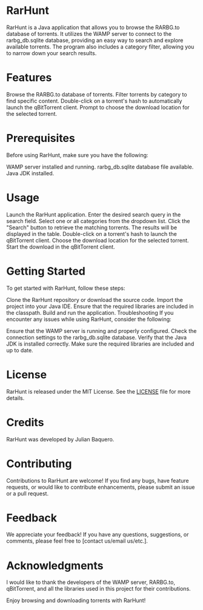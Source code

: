 # RarHunt
RarHunt is a Java application that allows you to browse the RARBG.to database of torrents. It utilizes the WAMP server to connect to the rarbg_db.sqlite database, providing an easy way to search and explore available torrents. The program also includes a category filter, allowing you to narrow down your search results.

# Features
Browse the RARBG.to database of torrents.
Filter torrents by category to find specific content.
Double-click on a torrent's hash to automatically launch the qBitTorrent client.
Prompt to choose the download location for the selected torrent.
# Prerequisites
Before using RarHunt, make sure you have the following:

WAMP server installed and running.
rarbg_db.sqlite database file available.
Java JDK installed.
# Usage
Launch the RarHunt application.
Enter the desired search query in the search field.
Select one or all categories from the dropdown list.
Click the "Search" button to retrieve the matching torrents.
The results will be displayed in the table.
Double-click on a torrent's hash to launch the qBitTorrent client.
Choose the download location for the selected torrent.
Start the download in the qBitTorrent client.
# Getting Started
To get started with RarHunt, follow these steps:

Clone the RarHunt repository or download the source code.
Import the project into your Java IDE.
Ensure that the required libraries are included in the classpath.
Build and run the application.
Troubleshooting
If you encounter any issues while using RarHunt, consider the following:

Ensure that the WAMP server is running and properly configured.
Check the connection settings to the rarbg_db.sqlite database.
Verify that the Java JDK is installed correctly.
Make sure the required libraries are included and up to date.
# License
RarHunt is released under the MIT License. See the [LICENSE](https://github.com/FrodoSynthesis05/RarHunt/blob/master/LICENSE) file for more details.

# Credits
RarHunt was developed by Julian Baquero.

# Contributing
Contributions to RarHunt are welcome! If you find any bugs, have feature requests, or would like to contribute enhancements, please submit an issue or a pull request.

# Feedback
We appreciate your feedback! If you have any questions, suggestions, or comments, please feel free to [contact us/email us/etc.].

# Acknowledgments
I would like to thank the developers of the WAMP server, RARBG.to, qBitTorrent, and all the libraries used in this project for their contributions.

Enjoy browsing and downloading torrents with RarHunt!
